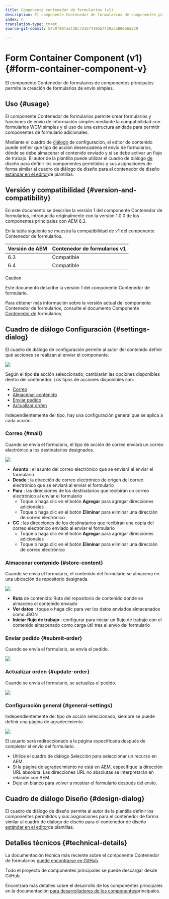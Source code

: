 ```yaml
---
title: Componente contenedor de formularios (v1)
description: El componente Contenedor de formularios de componentes principales permite la creación de formularios de envío simples.
index: n
translation-type: tm+mt
source-git-commit: 5439f90faef28c72367419bb7429a3a880b65229

---
```



# Form Container Component (v1){#form-container-component-v}

El componente Contenedor de formularios de componentes principales permite la creación de formularios de envío simples.

## Uso {#usage}

El componente Contenedor de formularios permite crear formularios y funciones de envío de información simples mediante la compatibilidad con formularios WCM simples y el uso de una estructura anidada para permitir componentes de formulario adicionales.

Mediante el cuadro de [diálogo](form-container-v1.md#main-pars_title) de configuración, el editor de contenido puede definir qué tipo de acción desencadena el envío de formularios, dónde se debe almacenar el contenido enviado y si se debe activar un flujo de trabajo. El autor de la plantilla puede utilizar el cuadro de diálogo [de](form-container-v1.md#main-pars_title_1995166862) diseño para definir los componentes permitidos y sus asignaciones de forma similar al cuadro de diálogo de diseño para el contenedor de diseño [estándar en el editor](https://helpx.adobe.com/experience-manager/6-4/sites/authoring/using/templates.html#main-pars_title_1754153843)de plantillas.

## Versión y compatibilidad {#version-and-compatibility}

En este documento se describe la versión 1 del componente Contenedor de formularios, introducida originalmente con la versión 1.0.0 de los componentes principales con AEM 6.3.

En la tabla siguiente se muestra la compatibilidad de v1 del componente Contenedor de formularios.

| Versión de AEM | Contenedor de formularios v1 |
|--- |--- |
| 6.3 | Compatible |
| 6.4 | Compatible |

>[!CAUTION]
>
>Este documento describe la versión 1 del componente Contenedor de formulario.
>
>Para obtener más información sobre la versión actual del componente Contenedor de formularios, consulte el documento Componente [Contenedor de](form-container.md) formularios.

## Cuadro de diálogo Configuración {#settings-dialog}

El cuadro de diálogo de configuración permite al autor del contenido definir qué acciones se realizan al enviar el componente.

![](assets/chlimage_1.png)

Según el tipo **de** acción seleccionado, cambiarán las opciones disponibles dentro del contenedor. Los tipos de acciones disponibles son:

* [Correo](form-container-v1.md#main-pars_title_966511656)
* [Almacenar contenido](form-container-v1.md#main-pars_title_2065985840)
* [Enviar pedido](form-container-v1.md#main-pars_title_686874527)
* [Actualizar orden](form-container-v1.md#main-pars_title_410109286)

Independientemente del tipo, hay una configuración [](form-container-v1.md#main-pars_title_375403046) general que se aplica a cada acción.

### Correo {#mail}

Cuando se envía el formulario, el tipo de acción de correo enviará un correo electrónico a los destinatarios designados.

![](assets/chlimage_1-1.png)

* **Asunto** : el asunto del correo electrónico que se enviará al enviar el formulario
* **Desde** : la dirección de correo electrónico de origen del correo electrónico que se enviará al enviar el formulario
* **Para** : las direcciones de los destinatarios que recibirán un correo electrónico al enviar el formulario
   * Toque o haga clic en el botón **Agregar** para agregar direcciones adicionales
   * Toque o haga clic en el botón **Eliminar** para eliminar una dirección de correo electrónico
* **CC** : las direcciones de los destinatarios que recibirán una copia del correo electrónico enviado al enviar el formulario
   * Toque o haga clic en el botón **Agregar** para agregar direcciones adicionales
   * Toque o haga clic en el botón **Eliminar** para eliminar una dirección de correo electrónico

### Almacenar contenido {#store-content}

Cuando se envía el formulario, el contenido del formulario se almacena en una ubicación de repositorio designada.

![](assets/chlimage_1-2.png)

* **Ruta** de contenido: Ruta del repositorio de contenido donde se almacena el contenido enviado
* **Ver datos** : toque o haga clic para ver los datos enviados almacenados como JSON
* **Iniciar flujo de trabajo** : configurar para iniciar un flujo de trabajo con el contenido almacenado como carga útil tras el envío del formulario

### Enviar pedido {#submit-order}

Cuando se envía el formulario, se envía el pedido.

![](assets/chlimage_1-3.png)

### Actualizar orden {#update-order}

Cuando se envía el formulario, se actualiza el pedido.

![](assets/chlimage_1-4.png)

### Configuración general {#general-settings}

Independientemente del tipo de acción seleccionado, siempre se puede definir una página de agradecimiento.

![](assets/chlimage_1-5.png)

El usuario será redireccionado a la página especificada después de completar el envío del formulario.

* Utilice el cuadro de diálogo Selección para seleccionar un recurso en AEM.
* Si la página de agradecimiento no está en AEM, especifique la dirección URL absoluta. Las direcciones URL no absolutas se interpretarán en relación con AEM.
* Deje en blanco para volver a mostrar el formulario después del envío.

## Cuadro de diálogo Diseño {#design-dialog}

El cuadro de diálogo de diseño permite al autor de la plantilla definir los componentes permitidos y sus asignaciones para el contenedor de forma similar al cuadro de diálogo de diseño para el contenedor de diseño [estándar en el editor](https://helpx.adobe.com/experience-manager/6-4/sites/authoring/using/templates.html#main-pars_title_1754153843)de plantillas.

## Detalles técnicos {#technical-details}

La documentación técnica más reciente sobre el componente Contenedor de formularios [puede encontrarse en GitHub](https://github.com/adobe/aem-core-wcm-components/tree/master/content/src/content/jcr_root/apps/core/wcm/components/form/container/v1/container).

Todo el proyecto de componentes principales se puede descargar desde GitHub.

Encontrará más detalles sobre el desarrollo de los componentes principales en la documentación [para desarrolladores de los componentes](developing.md)principales.
